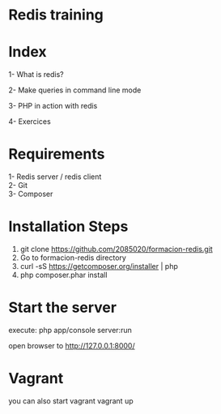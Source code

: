 Redis training
==============

Index
=====
1- What is redis?

2- Make queries in command line mode

3- PHP in action with redis

4- Exercices


Requirements
============

1- Redis server / redis client  
2- Git  
3- Composer  

Installation Steps
===================

1. git clone https://github.com/2085020/formacion-redis.git
2. Go to formacion-redis directory
3. curl -sS https://getcomposer.org/installer | php
4. php composer.phar install

Start the server
================
execute: php app/console server:run

open browser to http://127.0.0.1:8000/


Vagrant
=======

you can also start vagrant
vagrant up
